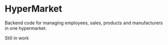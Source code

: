 # HyperMarket
Backend code for managing employees, sales, products and manufacturers in one hypermarket.

Still in work
